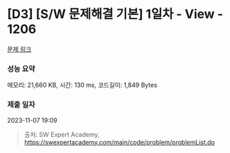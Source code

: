 # [D3] [S/W 문제해결 기본] 1일차 - View - 1206 

[문제 링크](https://swexpertacademy.com/main/code/problem/problemDetail.do?contestProbId=AV134DPqAA8CFAYh) 

### 성능 요약

메모리: 21,660 KB, 시간: 130 ms, 코드길이: 1,849 Bytes

### 제출 일자

2023-11-07 19:09



> 출처: SW Expert Academy, https://swexpertacademy.com/main/code/problem/problemList.do
